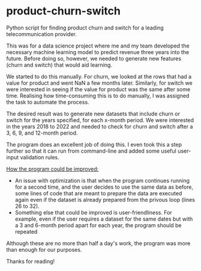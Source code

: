 # product-churn-switch
Python script for finding product churn and switch for a leading telecommunication provider.

This was for a data science project where me and my team developed the necessary machine learning model to predict revenue three years into the future. Before doing so, however, we needed to generate new features (churn and switch) that would aid learning. 

We started to do this manually. For churn, we looked at the rows that had a value for product and went NaN a few months later. Similarly, for switch we were interested in seeing if the value for product was the same after some time. Realising how time-consuming this is to do manually, I was assigned the task to automate the process.

The desired result was to generate new datasets that include churn or switch for the years specified, for each x-month period. We were interested in the years 2018 to 2022 and needed to check for churn and switch after a 3, 6, 9, and 12-month period.

The program does an excellent job of doing this. I even took this a step further so that it can run from command-line and added some useful user-input validation rules.


<u>How the program could be improved:</u>
<ul>
<li>An issue with optimization is that when the program continues running for a second time, and the user decides to use the same data as before, some lines of code that are meant to prepare the data are executed again even if the dataset is already prepared from the privous loop (lines 26 to 32).</li>

<li>Something else that could be improved is user-friendliness. For example, even if the user requires a dataset for the same dates but with a 3 and 6-month period apart for each year, the program should be repeated</li>
</ul>


Although these are no more than half a day's work, the program was more than enough for our purposes.

Thanks for reading!

